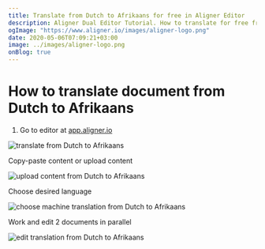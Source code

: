 ```yaml
---
title: Translate from Dutch to Afrikaans for free in Aligner Editor
description: Aligner Dual Editor Tutorial. How to translate for free from Dutch to Afrikaans. Aligner is multilingual document management platform. 
ogImage: "https://www.aligner.io/images/aligner-logo.png"
date: 2020-05-06T07:09:21+03:00
image: ../images/aligner-logo.png
onBlog: true
---
```


# How to translate document from Dutch to Afrikaans

1. Go to editor at [app.aligner.io](https://app.aligner.io "Aligner App web page")

![translate from Dutch to Afrikaans](../aligner-blank-editor.png "translate from Dutch to Afrikaans")

Copy-paste content or upload content

![upload content from Dutch to Afrikaans](../aligner-uploaded-document.png "upload content from Dutch to Afrikaans")

Choose desired language

![choose machine translation from Dutch to Afrikaans](../aligner-language-dropdown.png "choose machine translation from Dutch to Afrikaans")

Work and edit 2 documents in parallel

![edit translation from Dutch to Afrikaans](../aligner-double-sitded-editor.png "edit translation from Dutch to Afrikaans")

